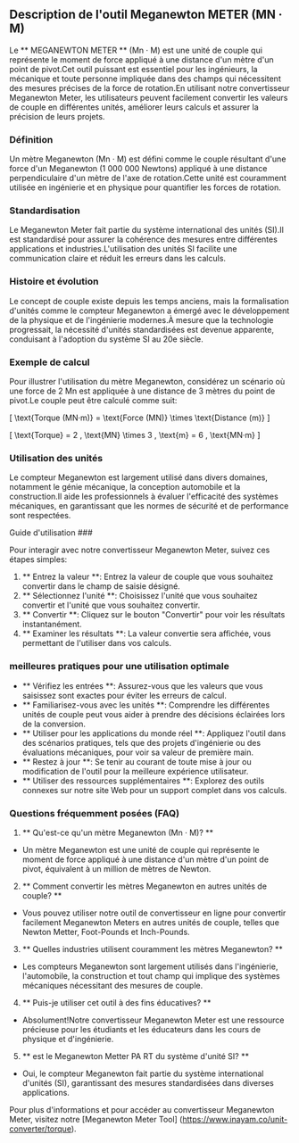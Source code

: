 ## Description de l'outil Meganewton METER (MN · M)

Le ** MEGANEWTON METER ** (Mn · M) est une unité de couple qui représente le moment de force appliqué à une distance d'un mètre d'un point de pivot.Cet outil puissant est essentiel pour les ingénieurs, la mécanique et toute personne impliquée dans des champs qui nécessitent des mesures précises de la force de rotation.En utilisant notre convertisseur Meganewton Meter, les utilisateurs peuvent facilement convertir les valeurs de couple en différentes unités, améliorer leurs calculs et assurer la précision de leurs projets.

### Définition

Un mètre Meganewton (Mn · M) est défini comme le couple résultant d'une force d'un Meganewton (1 000 000 Newtons) appliqué à une distance perpendiculaire d'un mètre de l'axe de rotation.Cette unité est couramment utilisée en ingénierie et en physique pour quantifier les forces de rotation.

### Standardisation

Le Meganewton Meter fait partie du système international des unités (SI).Il est standardisé pour assurer la cohérence des mesures entre différentes applications et industries.L'utilisation des unités SI facilite une communication claire et réduit les erreurs dans les calculs.

### Histoire et évolution

Le concept de couple existe depuis les temps anciens, mais la formalisation d'unités comme le compteur Meganewton a émergé avec le développement de la physique et de l'ingénierie modernes.À mesure que la technologie progressait, la nécessité d'unités standardisées est devenue apparente, conduisant à l'adoption du système SI au 20e siècle.

### Exemple de calcul

Pour illustrer l'utilisation du mètre Meganewton, considérez un scénario où une force de 2 Mn est appliquée à une distance de 3 mètres du point de pivot.Le couple peut être calculé comme suit:

\[ \text{Torque (MN·m)} = \text{Force (MN)} \times \text{Distance (m)} \]

\[ \text{Torque} = 2 \, \text{MN} \times 3 \, \text{m} = 6 \, \text{MN·m} \]

### Utilisation des unités

Le compteur Meganewton est largement utilisé dans divers domaines, notamment le génie mécanique, la conception automobile et la construction.Il aide les professionnels à évaluer l'efficacité des systèmes mécaniques, en garantissant que les normes de sécurité et de performance sont respectées.

Guide d'utilisation ###

Pour interagir avec notre convertisseur Meganewton Meter, suivez ces étapes simples:

1. ** Entrez la valeur **: Entrez la valeur de couple que vous souhaitez convertir dans le champ de saisie désigné.
2. ** Sélectionnez l'unité **: Choisissez l'unité que vous souhaitez convertir et l'unité que vous souhaitez convertir.
3. ** Convertir **: Cliquez sur le bouton "Convertir" pour voir les résultats instantanément.
4. ** Examiner les résultats **: La valeur convertie sera affichée, vous permettant de l'utiliser dans vos calculs.

### meilleures pratiques pour une utilisation optimale

- ** Vérifiez les entrées **: Assurez-vous que les valeurs que vous saisissez sont exactes pour éviter les erreurs de calcul.
- ** Familiarisez-vous avec les unités **: Comprendre les différentes unités de couple peut vous aider à prendre des décisions éclairées lors de la conversion.
- ** Utiliser pour les applications du monde réel **: Appliquez l'outil dans des scénarios pratiques, tels que des projets d'ingénierie ou des évaluations mécaniques, pour voir sa valeur de première main.
- ** Restez à jour **: Se tenir au courant de toute mise à jour ou modification de l'outil pour la meilleure expérience utilisateur.
- ** Utiliser des ressources supplémentaires **: Explorez des outils connexes sur notre site Web pour un support complet dans vos calculs.

### Questions fréquemment posées (FAQ)

1. ** Qu'est-ce qu'un mètre Meganewton (Mn · M)? **
- Un mètre Meganewton est une unité de couple qui représente le moment de force appliqué à une distance d'un mètre d'un point de pivot, équivalent à un million de mètres de Newton.

2. ** Comment convertir les mètres Meganewton en autres unités de couple? **
- Vous pouvez utiliser notre outil de convertisseur en ligne pour convertir facilement Meganewton Meters en autres unités de couple, telles que Newton Metter, Foot-Pounds et Inch-Pounds.

3. ** Quelles industries utilisent couramment les mètres Meganewton? **
- Les compteurs Meganewton sont largement utilisés dans l'ingénierie, l'automobile, la construction et tout champ qui implique des systèmes mécaniques nécessitant des mesures de couple.

4. ** Puis-je utiliser cet outil à des fins éducatives? **
- Absolument!Notre convertisseur Meganewton Meter est une ressource précieuse pour les étudiants et les éducateurs dans les cours de physique et d'ingénierie.

5. ** est le Meganewton Metter PA RT du système d'unité SI? **
- Oui, le compteur Meganewton fait partie du système international d'unités (SI), garantissant des mesures standardisées dans diverses applications.

Pour plus d'informations et pour accéder au convertisseur Meganewton Meter, visitez notre [Meganewton Meter Tool] (https://www.inayam.co/unit-converter/torque).